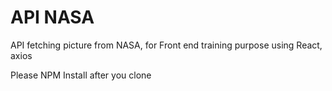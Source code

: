 # API NASA

API fetching picture from NASA, for Front end training purpose
using React, axios

Please NPM Install after you clone
